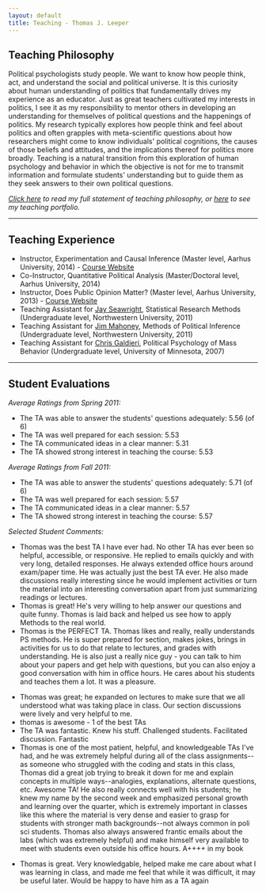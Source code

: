 ```yaml
---
layout: default
title: Teaching - Thomas J. Leeper
---
```


## Teaching Philosophy ##

Political psychologists study people. We want to know how people think, act, and understand the social and political universe. It is this curiosity about human understanding of politics that fundamentally drives my experience as an educator. Just as great teachers cultivated my interests in politics, I see it as my responsibility to mentor others in developing an understanding for themselves of political questions and the happenings of politics. My research typically explores how people think and feel about politics and often grapples with meta-scientific questions about how researchers might come to know individuals' political cognitions, the causes of those beliefs and attitudes, and the implications thereof for politics more broadly. Teaching is a natural transition from this exploration of human psychology and behavior in which the objective is not for me to transmit information and formulate students' understanding but to guide them as they seek answers to their own political questions.

*[Click here](cv/TeachingStatement.pdf) to read my full statement of teaching philosophy, or [here](cv/TeachingPortfolio.pdf) to see my teaching portfolio.*
	
---
## Teaching Experience ##

* Instructor, Experimentation and Causal Inference (Master level, Aarhus University, 2014) - [Course Website](http://www.thomasleeper.com/expcourse)
* Co-Instructor, Quantitative Political Analysis (Master/Doctoral level, Aarhus University, 2014)
* Instructor, Does Public Opinion Matter? (Master level, Aarhus University, 2013) - [Course Website](http://www.thomasleeper.com/opinioncourse)
* Teaching Assistant for [Jay Seawright](http://www.polisci.northwestern.edu/people/seawright.html), Statistical Research Methods (Undergraduate level, Northwestern University, 2011)
* Teaching Assistant for [Jim Mahoney](http://www.jamesmahoney.org/), Methods of Political Inference (Undergraduate level, Northwestern University, 2011)
* Teaching Assistant for [Chris Galdieri](http://www.tc.umn.edu/~galdieri/), Political Psychology of Mass Behavior (Undergraduate level, University of Minnesota, 2007)

---
## Student Evaluations ##

*Average Ratings from Spring 2011:*

* The TA was able to answer the students' questions adequately: 5.56 (of 6)
* The TA was well prepared for each session: 5.53
* The TA communicated ideas in a clear manner: 5.31
* The TA showed strong interest in teaching the course: 5.53


*Average Ratings from Fall 2011:*

* The TA was able to answer the students' questions adequately: 5.71 (of 6)
* The TA was well prepared for each session: 5.57
* The TA communicated ideas in a clear manner: 5.57
* The TA showed strong interest in teaching the course: 5.57

*Selected Student Comments:*

* Thomas was the best TA I have ever had. No other TA has ever been so helpful, accessible, or responsive. He replied to emails quickly and with very long, detailed responses. He always extended office hours around exam/paper time. He was actually just the best TA ever. He also made discussions really interesting since he would implement activities or turn the material into an interesting conversation apart from just summarizing readings or lectures.
* Thomas is great! He's very willing to help answer our questions and quite funny. Thomas is laid back and helped us see how to apply Methods to the real world.
* Thomas is the PERFECT TA. Thomas likes and really, really understands PS methods. He is super prepared for section, makes jokes, brings in activities for us to do that relate to lectures, and grades with understanding. He is also just a really nice guy - you can talk to him about your papers and get help with questions, but you can also enjoy a good conversation with him in office hours. He cares about his students and teaches them a lot. It was a pleasure.
<!--* Really nice, knowledgeable, and helpful-->
* Thomas was great; he expanded on lectures to make sure that we all understood what was taking place in class. Our section discussions were lively and very helpful to me.
* thomas is awesome - 1 of the best TAs
* The TA was fantastic. Knew his stuff. Challenged students. Facilitated discussion. Fantastic
* Thomas is one of the most patient, helpful, and knowledgeable TAs I've had, and he was extremely helpful during all of the class assignments--as someone who struggled with the coding and stats in this class, Thomas did a great job trying to break it down for me and explain concepts in multiple ways--analogies, explanations, alternate questions, etc. Awesome TA! He also really connects well with his students; he knew my name by the second week and emphasized personal growth and learning over the quarter, which is extremely important in classes like this where the material is very dense and easier to grasp for students with stronger math backgrounds--not always common in poli sci students. Thomas also always answered frantic emails about the labs (which was extremely helpful) and make himself very available to meet with students even outside his office hours. A++++ in my book
<!--* Thomas is very knowledgeable and easy to approach with questions regarding course content. His supplementary emails with R code and other documents prove that he really wants students to understand the course and not view R as something impossible to learn. He is also always available via appointment or email which is always appreciated.-->
* Thomas is great. Very knowledgable, helped make me care about what I was learning in class, and made me feel that while it was difficult, it may be useful later. Would be happy to have him as a TA again

